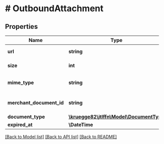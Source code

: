 # # OutboundAttachment

## Properties

Name | Type | Description | Notes
------------ | ------------- | ------------- | -------------
**url** | **string** | URL of that attachment |
**size** | **int** | Size of the attachment |
**mime_type** | **string** | Mime Type of that attachment |
**merchant_document_id** | **string** | Merchant document identifier |
**document_type** | [**\kruegge82\jtlffn\Model\DocumentType**](DocumentType.md) |  |
**expired_at** | **\DateTime** |  | [optional]

[[Back to Model list]](../../README.md#models) [[Back to API list]](../../README.md#endpoints) [[Back to README]](../../README.md)

